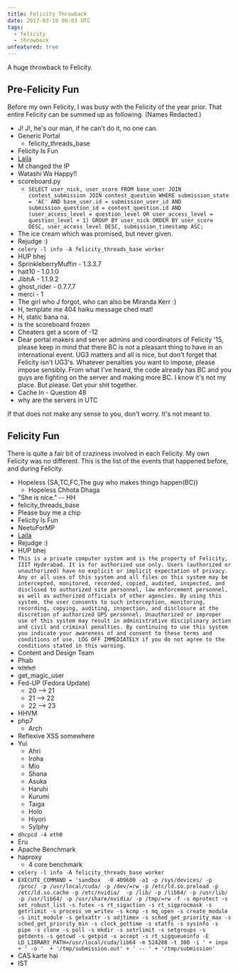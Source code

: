 ```yaml
---
title: Felicity Throwback
date: 2017-03-19 06:03 UTC
tags: 
  - felicity
  - throwback
unfeatured: true
---
```


A huge throwback to Felicity. 

Pre-Felicity Fun
--------------------

Before my own Felicity, I was busy with the Felicity of the year prior. 
That entire Felicity can be summed up as following. (Names Redacted.)

* J! J!, he's our man, if he can't do it, no one can.
* Generic Portal
    * felicity_threads_base
* Felicity Is Fun
* [Laila](https://youtu.be/E-7qm4WeH9Q)
* M changed the IP
* Watashi Wa Happy!!
* scoreboard.py
    * ```SELECT user_nick, user_score FROM base_user JOIN contest_submission JOIN contest_question WHERE submission_state = 'AC' AND base_user.id = submission_user_id AND submission_question_id = contest_question.id AND (user_access_level = question_level OR user_access_level = question_level + 1) GROUP BY user_nick ORDER BY user_score DESC, user_access_level DESC, submission_timestamp ASC;```
* The ice cream which was promised, but never given.
* Rejudge :)
* ```celery -l info -A felicity_threads_base worker```
* HUP bhej
* SprinkleberryMuffin - 1.3.3.7
* hait10 - 1.0.1.0
* JibhA - 1.1.9.2
* ghost_rider - 0.7.7.7
* merci - 1
* The girl who J forgot, who can also be Miranda Kerr :)
* H, template me 404 haiku message ched mat!
* H, static bana na.
* is the scoreboard frozen
* Cheaters get a score of -12
* Dear portal makers and server admins and coordinators of Felicity '15, please keep in mind that there BC is not a pleasant thing to have in an international event. UG3 matters and all is nice, but don't forget that Felicity isn't UG3's. Whatever penalties you want to impose, please impose sensibly. From what I've heard, the code already has BC and you guys are fighting on the server and making more BC. I know it's not my place. But please. Get your shit together.
* Cache In - Question 48
* why are the servers in UTC

If that does not make any sense to you, don't worry. It's not meant to. 

Felicity Fun
------------

There is quite a fair bit of craziness involved in each Felicity. My own 
Felicity was no different. This is the list of the events that happened
before, and during Felicity.

* Hopeless {SA,TC,FC,The guy who makes things happen(BC)}
    * Hopeless Chhota Dhaga
* "She is nice." -- HH
* felicity_threads_base
* Please buy me a chip
* Felicity Is Fun
* NeetuForMP<!-- NeetuForFC-->
* [Laila](https://youtu.be/E-7qm4WeH9Q)
* Rejudge :)
* HUP bhej
* ```This is a private computer system and is the property of Felicity, IIIT Hyderabad. It is for authorized use only. Users (authorized or unauthorized) have no explicit or implicit expectation of privacy. Any or all uses of this system and all files on this system may be intercepted, monitored, recorded, copied, audited, inspected, and disclosed to authorized site personnel, law enforcement personnel, as well as authorized officials of other agencies. By using this system, the user consents to such interception, monitoring, recording, copying, auditing, inspection, and disclosure at the discretion of authorized UPS personnel. Unauthorized or improper use of this system may result in administrative disciplinary action and civil and criminal penalties. By continuing to use this system you indicate your awareness of and consent to these terms and conditions of use. LOG OFF IMMEDIATELY if you do not agree to the conditions stated in this warning.```
* Content and Design Team
* Phab
* ```फेलिसिटी```
* get_magic_user
* Fed-UP (Fedora Update)
    * 20 --> 21
    * 21 --> 22
    * 22 --> 23
* HHVM
* php7
    * Arch
* Reflexive XSS somewhere
* Yui
    * Ahri
    * Iroha
    * Mio
    * Shana
    * Asuka
    * Haruhi
    * Kurumi
    * Taiga
    * Holo
    * Hiyori
    * Sylphy
* ```dhcpcd -4 eth0```
* Eru
* Apache Benchmark
* haproxy
    * 4 core benchmark
* ```celery -l info -A felicity_threads_base worker```
* ```EXECUTE_COMMAND = 'sandbox  -O 409600 -a1 -p /sys/devices/ -p /proc/ -p /usr/local/cuda/ -p /dev/=rw -p /etc/ld.so.preload -p /etc/ld.so.cache -p /etc/nvidia/  -p /lib/ -p /lib64/ -p /usr/lib/ -p /usr/lib64/ -p /usr/share/nvidia/ -p /tmp/=rw -f -s mprotect -s set_robust_list -s futex -s rt_sigaction -s rt_sigprocmask -s getrlimit -s process_vm_writev -s kcmp -s mq_open -s create_module -s init_module -s getxattr -s adjtimex -s sched_get_priority_max -s sched_get_priority_min -s clock_gettime -s statfs -s sysinfo -s pipe -s clone -s poll -s mkdir -s setrlimit -s setgroups -s getdents -s getcwd -s getpid -s accept -s rt_sigqueueinfo -E LD_LIBRARY_PATH=/usr/local/cuda/lib64 -m 524288 -t 300 -i ' + inpu + ' -o '  + '/tmp/submission.out' + ' -- ' + '/tmp/submission'```
* CAS karte hai
* IST
